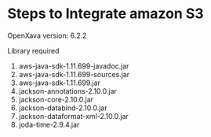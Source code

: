 # Steps to Integrate amazon S3 


OpenXava version: 6.2.2

Library required

1) aws-java-sdk-1.11.699-javadoc.jar
2) aws-java-sdk-1.11.699-sources.jar
3) aws-java-sdk-1.11.699.jar
4) jackson-annotations-2.10.0.jar
5) jackson-core-2.10.0.jar
6) jackson-databind-2.10.0.jar
7) jackson-dataformat-xml-2.10.0.jar
8) joda-time-2.9.4.jar
